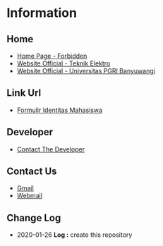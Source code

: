 # Information
## Home
* <a href="https://teknikelektro-unibabwi.github.io">Home Page - Forbidden</a>
* <a href="http://teknikelektro.unibabwi.ac.id">Website Official - Teknik Elektro</a>
* <a href="http://unibabwi.ac.id">Website Official - Universitas PGRI Banyuwangi</a>
## Link Url
* <a href="https://teknikelektro-unibabwi.github.io/form-identitas-mahasiswa.html">Formulir Identitas Mahasiswa</a>
## Developer
* <a href="https://github.com/ardirjs">Contact The Developer</a>
## Contact Us
* <a href="mailto:teknikelektro.unibabwi@gmail.com">Gmail</a>
* <a href="mailto:teknikelektro@unibabwi.ac.id">Webmail</a>
## Change Log
* 2020-01-26 **Log :** create this repository
